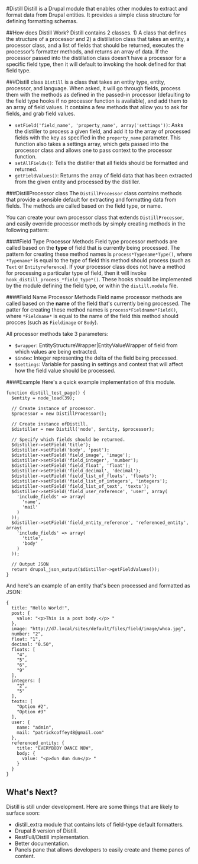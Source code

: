 #Distill
Distill is a Drupal module that enables other modules to extract and format
data from Drupal entities. It provides a simple class structure for defining
formatting schemas.

##How does Distill Work?
Distill contains 2 classes. 1) A class that defines the structure of a
processor and 2) a distillation class that takes an entity, a processor class,
and a list of fields that should be returned, executes the processor’s
formatter methods, and returns an array of data. If the processor passed into
the distillation class doesn't have a processor for a specific field type,
then it will default to invoking the hook defined for that field type.

###Distill class
`Distill` is a class that takes an entity type, entity, processor, and
language. When asked, it will go through fields, process them with the
methods as defined in the passed-in processor (defaulting to the field type
hooks if no processor function is available), and add them to an array of
field values. It contains a few methods that allow you to ask for fields, and
grab field values.

- `setField('field_name', 'property_name', array('settings'))`: Asks the
distiller to process a given field, and add it to the array of processed fields
with the key as specified in the `property_name` parameter. This function also
takes a settings array, which gets passed into the processor class and allows
one to pass context to the processor function.
- `setAllFields()`: Tells the distiller that all fields should be formatted
and returned.
- `getFieldValues()`: Returns the array of field data that has been extracted
from the given entity and processed by the distiller.

###DistillProcessor class
The `DistillProcessor` class contains methods that provide a sensible default
for extracting and formatting data from fields. The methods are called based
on the field type, or name.

You can create your own processor class that extends `DistillProcessor`, and
easily override processor methods by simply creating methods in the following
pattern:

####Field Type Processor Methods
Field type processor methods are called based on the **type** of field that is
currently being processed. The pattern for creating these method names is
`process*Typename*Type()`, where `*Typename*` is equal to the type of field
this method should process (such as `Text` or `Entityreference`). If your
processor class does not have a method for processing a particular type of
field, then it will invoke `hook_distill_process_*field_type*()`. These
hooks should be implemented by the module defining the field type, or within
the `distill.module` file.


####Field Name Processor Methods
Field name processor methods are called based on the **name** of the field
that's currently being processed. The patter for creating these method names
is `process*Fieldname*Field()`, where `*Fieldname*` is equal to the name of
the field this method should procces (such as `Fieldimage` or `Body`).

All processor methods take 3 parameters:

 - `$wrapper`: EntityStructureWrapper|EntityValueWrapper of field from which
 values are being extracted.
 - `$index`: Integer representing the delta of the field being processed.
 - `$settings`: Variable for passing in settings and context that will affect
 how the field value should be processed.

####Example
Here's a quick example implementation of this module.

```
function distill_test_page() {
  $entity = node_load(39);

  // Create instance of processor.
  $processor = new DistillProcessor();

  // Create instance ofDistill.
  $distiller = new Distill('node', $entity, $processor);

  // Specify which fields should be returned.
  $distiller->setField('title');
  $distiller->setField('body', 'post');
  $distiller->setField('field_image', 'image');
  $distiller->setField('field_integer', 'number');
  $distiller->setField('field_float', 'float');
  $distiller->setField('field_decimal', 'decimal');
  $distiller->setField('field_list_of_floats', 'floats');
  $distiller->setField('field_list_of_integers', 'integers');
  $distiller->setField('field_list_of_text', 'texts');
  $distiller->setField('field_user_reference', 'user', array(
    'include_fields' => array(
      'name',
      'mail'
    )
  ));
  $distiller->setField('field_entity_reference', 'referenced_entity', array(
    'include_fields' => array(
      'title',
      'body'
    )
  ));

  // Output JSON
  return drupal_json_output($distiller->getFieldValues());
}

```

And here's an example of an entity that's been processed and formatted as JSON:

```
{
  title: "Hello World!",
  post: {
    value: "<p>This is a post body.</p> "
  },
  image: "http://d7.local/sites/default/files/field/image/whoa.jpg",
  number: "2",
  float: "1",
  decimal: "0.50",
  floats: [
    "4",
    "5",
    "6",
    "9"
  ],
  integers: [
    "2",
    "5"
  ],
  texts: [
    "Option #2",
    "Option #3"
  ],
  user: {
    name: "admin",
    mail: "patrickcoffey48@gmail.com"
  },
  referenced_entity: {
    title: "EVERYBODY DANCE NOW",
    body: {
      value: "<p>dun dun dun</p> "
    }
  }
}
```

## What's Next?
Distill is still under development. Here are some things that are likely to surface soon:

* distill_extra module that contains lots of field-type default formatters.
* Drupal 8 version of Distill.
* RestFull/Distill implementation.
* Better documentation.
* Panels pane that allows developers to easily create and theme panes of content.
